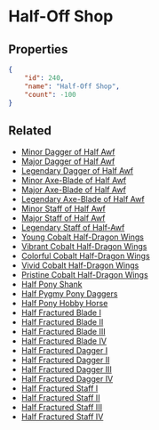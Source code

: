# Half-Off Shop

<no description available>

## Properties

```json
{
    "id": 240,
    "name": "Half-Off Shop",
    "count": -100
}
```

## Related

- [Minor Dagger of Half Awf](../items/6190-minor-dagger-of-half-awf.md)
- [Major Dagger of Half Awf](../items/6191-major-dagger-of-half-awf.md)
- [Legendary Dagger of Half Awf](../items/6192-legendary-dagger-of-half-awf.md)
- [Minor Axe-Blade of Half Awf](../items/6193-minor-axe-blade-of-half-awf.md)
- [Major Axe-Blade of Half Awf](../items/6194-major-axe-blade-of-half-awf.md)
- [Legendary Axe-Blade of Half Awf](../items/6195-legendary-axe-blade-of-half-awf.md)
- [Minor Staff of Half Awf](../items/6196-minor-staff-of-half-awf.md)
- [Major Staff of Half Awf](../items/6197-major-staff-of-half-awf.md)
- [Legendary Staff of Half-Awf](../items/6198-legendary-staff-of-half-awf.md)
- [Young Cobalt Half-Dragon Wings](../items/6199-young-cobalt-half-dragon-wings.md)
- [Vibrant Cobalt Half-Dragon Wings](../items/6200-vibrant-cobalt-half-dragon-wings.md)
- [Colorful Cobalt Half-Dragon Wings](../items/6201-colorful-cobalt-half-dragon-wings.md)
- [Vivid Cobalt Half-Dragon Wings](../items/6202-vivid-cobalt-half-dragon-wings.md)
- [Pristine Cobalt Half-Dragon Wings](../items/6203-pristine-cobalt-half-dragon-wings.md)
- [Half Pony Shank](../items/6204-half-pony-shank.md)
- [Half Pygmy Pony Daggers](../items/6205-half-pygmy-pony-daggers.md)
- [Half Pony Hobby Horse](../items/6206-half-pony-hobby-horse.md)
- [Half Fractured Blade I](../items/6207-half-fractured-blade-i.md)
- [Half Fractured Blade II](../items/6208-half-fractured-blade-ii.md)
- [Half Fractured Blade III](../items/6209-half-fractured-blade-iii.md)
- [Half Fractured Blade IV](../items/6210-half-fractured-blade-iv.md)
- [Half Fractured Dagger I](../items/6211-half-fractured-dagger-i.md)
- [Half Fractured Dagger II](../items/6212-half-fractured-dagger-ii.md)
- [Half Fractured Dagger III](../items/6213-half-fractured-dagger-iii.md)
- [Half Fractured Dagger IV](../items/6214-half-fractured-dagger-iv.md)
- [Half Fractured Staff I](../items/6215-half-fractured-staff-i.md)
- [Half Fractured Staff II](../items/6216-half-fractured-staff-ii.md)
- [Half Fractured Staff III](../items/6217-half-fractured-staff-iii.md)
- [Half Fractured Staff IV](../items/6218-half-fractured-staff-iv.md)

